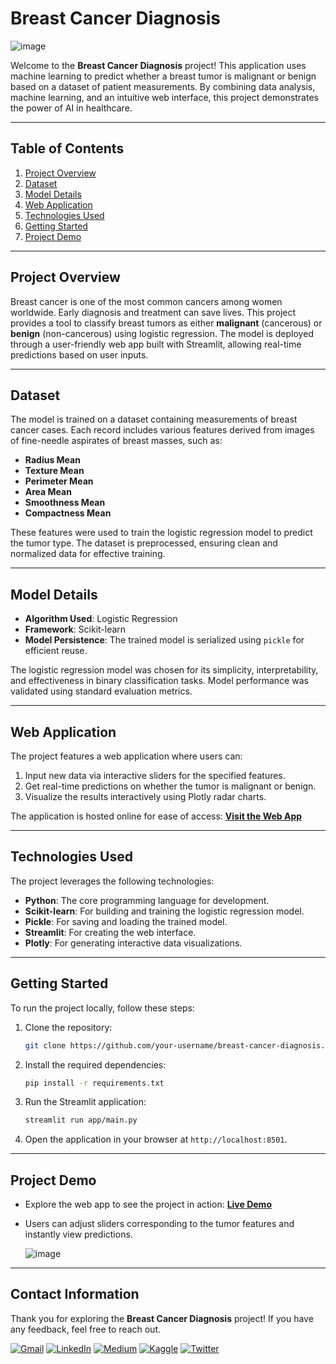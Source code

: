 # Breast Cancer Diagnosis

![image](https://github.com/user-attachments/assets/9e8e25b8-20b1-415b-ab6c-c42cfd633fec)


Welcome to the **Breast Cancer Diagnosis** project! This application uses machine learning to predict whether a breast tumor is malignant or benign based on a dataset of patient measurements. By combining data analysis, machine learning, and an intuitive web interface, this project demonstrates the power of AI in healthcare.

---

## Table of Contents

1. [Project Overview](#project-overview)
2. [Dataset](#dataset)
3. [Model Details](#model-details)
4. [Web Application](#web-application)
5. [Technologies Used](#technologies-used)
6. [Getting Started](#getting-started)
7. [Project Demo](#project-demo)

---

## Project Overview

Breast cancer is one of the most common cancers among women worldwide. Early diagnosis and treatment can save lives. This project provides a tool to classify breast tumors as either **malignant** (cancerous) or **benign** (non-cancerous) using logistic regression. The model is deployed through a user-friendly web app built with Streamlit, allowing real-time predictions based on user inputs.

---

## Dataset

The model is trained on a dataset containing measurements of breast cancer cases. Each record includes various features derived from images of fine-needle aspirates of breast masses, such as:

- **Radius Mean**
- **Texture Mean**
- **Perimeter Mean**
- **Area Mean**
- **Smoothness Mean**
- **Compactness Mean**

These features were used to train the logistic regression model to predict the tumor type. The dataset is preprocessed, ensuring clean and normalized data for effective training.

---

## Model Details

- **Algorithm Used**: Logistic Regression
- **Framework**: Scikit-learn
- **Model Persistence**: The trained model is serialized using `pickle` for efficient reuse.

The logistic regression model was chosen for its simplicity, interpretability, and effectiveness in binary classification tasks. Model performance was validated using standard evaluation metrics.

---

## Web Application

The project features a web application where users can:

1. Input new data via interactive sliders for the specified features.
2. Get real-time predictions on whether the tumor is malignant or benign.
3. Visualize the results interactively using Plotly radar charts.

The application is hosted online for ease of access:
**[Visit the Web App](https://breast-cancer-diagnosis-mehdirt.streamlit.app/)**

---

## Technologies Used

The project leverages the following technologies:

- **Python**: The core programming language for development.
- **Scikit-learn**: For building and training the logistic regression model.
- **Pickle**: For saving and loading the trained model.
- **Streamlit**: For creating the web interface.
- **Plotly**: For generating interactive data visualizations.

---

## Getting Started

To run the project locally, follow these steps:

1. Clone the repository:

   ```bash
   git clone https://github.com/your-username/breast-cancer-diagnosis.git
   ```

2. Install the required dependencies:

   ```bash
   pip install -r requirements.txt
   ```

3. Run the Streamlit application:

   ```bash
   streamlit run app/main.py
   ```

4. Open the application in your browser at `http://localhost:8501`.

---

## Project Demo

- Explore the web app to see the project in action: **[Live Demo](https://breast-cancer-diagnosis-mehdirt.streamlit.app/)**
- Users can adjust sliders corresponding to the tumor features and instantly view predictions.

  ![image](https://github.com/user-attachments/assets/6c836823-f7b3-46d4-8609-89ac0c78ce9d)

---
## Contact Information
Thank you for exploring the **Breast Cancer Diagnosis** project! If you have any feedback, feel free to reach out.

[![Gmail](https://img.shields.io/badge/Gmail-D14836?style=for-the-badge&logo=gmail&logoColor=white)](mailto:mahdirafati680@gmail.com)
[![LinkedIn](https://img.shields.io/badge/LinkedIn-0077B5?style=for-the-badge&logo=linkedin&logoColor=white)](https://www.linkedin.com/in/mahdi-rafati-97420a197/)
[![Medium](https://img.shields.io/badge/Medium-12100E?style=for-the-badge&logo=medium&logoColor=white)](https://medium.com/@mehdirt)
[![Kaggle](https://img.shields.io/badge/Kaggle-20BEFF?style=for-the-badge&logo=kaggle&logoColor=white)](https://www.kaggle.com/mahdirafati)
[![Twitter](https://img.shields.io/badge/Twitter-1DA1F2?style=for-the-badge&logo=twitter&logoColor=white)](https://x.com/itsmehdirt)
